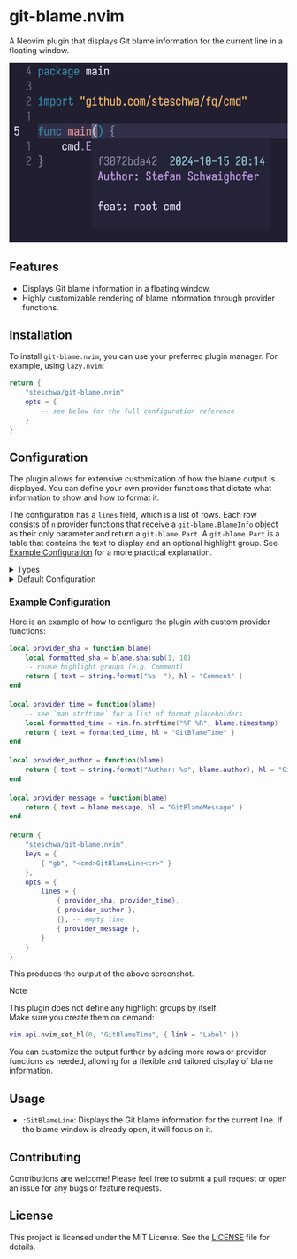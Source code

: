# git-blame.nvim

A Neovim plugin that displays Git blame information for the current line in a floating window.

![Git blame in a floating window in Neovim](./assets/preview.png)

## Features

- Displays Git blame information in a floating window.
- Highly customizable rendering of blame information through provider functions.

## Installation

To install `git-blame.nvim`, you can use your preferred plugin manager. For example, using `lazy.nvim`:

```lua
return {
    "steschwa/git-blame.nvim",
    opts = {
        -- see below for the full configuration reference
    }
}
```

## Configuration

The plugin allows for extensive customization of how the blame output is displayed.
You can define your own provider functions that dictate what information to show and how to format it.

The configuration has a `lines` field, which is a list of rows.
Each row consists of `n` provider functions that receive a `git-blame.BlameInfo` object as their only parameter and return a `git-blame.Part`.
A `git-blame.Part` is a table that contains the text to display and an optional highlight group.
See [Example Configuration](#example-configuration) for a more practical explanation.

<details>
<summary>Types</summary>

```lua
---@class git-blame.BlameInfo
---@field sha string
---@field author string
---@field author_email string
---@field timestamp integer -- unix timestamp in seconds
---@field message string

---@class git-blame.Part
---@field text string
---@field hl string?

---@alias git-blame.Provider fun(blame: git-blame.BlameInfo): git-blame.Part
```

</details>

<details>
<summary>Default Configuration</summary>

These values are used by default if not overridden by you.

```lua
{
    lines = {},
    window = {
        -- used for `vim.api.nvim_open_win()`
        border = "single"
    }
}
```

</details>

### Example Configuration

Here is an example of how to configure the plugin with custom provider functions:

```lua
local provider_sha = function(blame)
    local formatted_sha = blame.sha:sub(1, 10)
    -- reuse highlight groups (e.g. Comment)
    return { text = string.format("%s  "), hl = "Comment" }
end

local provider_time = function(blame)
    -- see `man strftime` for a list of format placeholders
    local formatted_time = vim.fn.strftime("%F %R", blame.timestamp)
    return { text = formatted_time, hl = "GitBlameTime" }
end

local provider_author = function(blame)
    return { text = string.format("Author: %s", blame.author), hl = "GitBlameAuthor" }
end

local provider_message = function(blame)
    return { text = blame.message, hl = "GitBlameMessage" }
end

return {
    "steschwa/git-blame.nvim",
    keys = {
        { "gb", "<cmd>GitBlameLine<cr>" }
    },
    opts = {
        lines = {
            { provider_sha, provider_time},
            { provider_author },
            {}, -- empty line
            { provider_message },
        }
    }
}
```

This produces the output of the above screenshot.

> [!NOTE]  
> This plugin does not define any highlight groups by itself.  
> Make sure you create them on demand:
>
> ```lua
> vim.api.nvim_set_hl(0, "GitBlameTime", { link = "Label" })
> ```

You can customize the output further by adding more rows or provider functions as needed, allowing for a flexible and tailored display of blame information.

## Usage

- `:GitBlameLine`: Displays the Git blame information for the current line. If the blame window is already open, it will focus on it.

## Contributing

Contributions are welcome! Please feel free to submit a pull request or open an issue for any bugs or feature requests.

## License

This project is licensed under the MIT License. See the [LICENSE](LICENSE) file for details.
